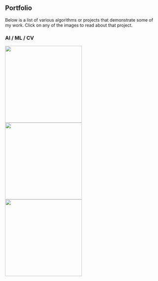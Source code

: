 ## Portfolio

Below is a list of various algorithms or projects that demonstrate some of my work. Click on any of the images to read about that project.

### AI / ML / CV
[<img align="left" padding="25px" width="250px" height="250px" src="menu_icon_k_means.gif?raw=true" padding="25px">](k_means_classifier.md)
[<img align="left" padding="25px" width="250px" height="250px" src="menu_icon_k_means.gif?raw=true" padding="25px">](k_means_classifier.md)
[<img align="left" padding="25px" width="250px" height="250px" src="menu_icon_k_means.gif?raw=true" padding="25px">](k_means_classifier.md)
